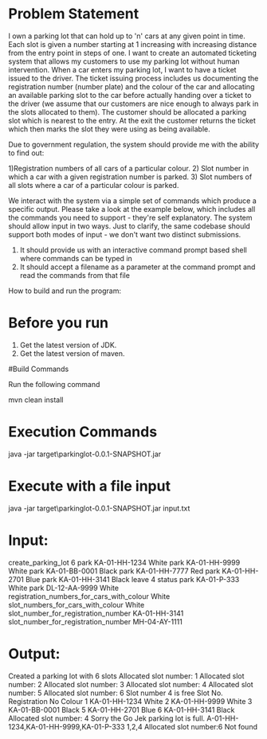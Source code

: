 # Problem Statement

I own a parking lot that can hold up to 'n' cars at any given point in time. Each slot is
given a number starting at 1 increasing with increasing distance from the entry point
in steps of one. I want to create an automated ticketing system that allows my
customers to use my parking lot without human intervention.
When a car enters my parking lot, I want to have a ticket issued to the driver. The
ticket issuing process includes us documenting the registration number (number
plate) and the colour of the car and allocating an available parking slot to the car
before actually handing over a ticket to the driver (we assume that our customers are
nice enough to always park in the slots allocated to them). The customer should be
allocated a parking slot which is nearest to the entry. At the exit the customer returns
the ticket which then marks the slot they were using as being available.

Due to government regulation, the system should provide me with the ability to find
out:

1)Registration numbers of all cars of a particular colour.
2) Slot number in which a car with a given registration number is parked.
3) Slot numbers of all slots where a car of a particular colour is parked.

We interact with the system via a simple set of commands which produce a specific
output. Please take a look at the example below, which includes all the commands
you need to support - they're self explanatory. The system should allow input in two
ways. Just to clarify, the same codebase should support both modes of input - we
don't want two distinct submissions.

1) It should provide us with an interactive command prompt based shell where
commands can be typed in
2) It should accept a filename as a parameter at the command prompt and read the
commands from that file


How to build and run the program:

# Before you run

1. Get the latest version of JDK.
2. Get the latest version of maven.


#Build Commands

Run the following command

mvn clean install

# Execution Commands

java -jar target\parkinglot-0.0.1-SNAPSHOT.jar

# Execute with a file input

java -jar target\parkinglot-0.0.1-SNAPSHOT.jar input.txt


# Input:

create_parking_lot 6
park KA-01-HH-1234 White
park KA-01-HH-9999 White
park KA-01-BB-0001 Black
park KA-01-HH-7777 Red
park KA-01-HH-2701 Blue
park KA-01-HH-3141 Black
leave 4
status
park KA-01-P-333 White
park DL-12-AA-9999 White
registration_numbers_for_cars_with_colour White
slot_numbers_for_cars_with_colour White
slot_number_for_registration_number KA-01-HH-3141
slot_number_for_registration_number MH-04-AY-1111

# Output:

Created a parking lot with 6 slots
Allocated slot number: 1
Allocated slot number: 2
Allocated slot number: 3
Allocated slot number: 4
Allocated slot number: 5
Allocated slot number: 6
Slot number 4 is free
Slot No.     Registration No   Colour
1            KA-01-HH-1234     White
2            KA-01-HH-9999     White
3            KA-01-BB-0001     Black
5            KA-01-HH-2701     Blue
6            KA-01-HH-3141     Black
Allocated slot number: 4
Sorry the Go Jek parking lot is full.
A-01-HH-1234,KA-01-HH-9999,KA-01-P-333
1,2,4
Allocated slot number:6
Not found

